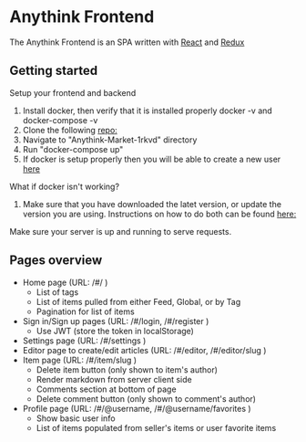 # Anythink Frontend

The Anythink Frontend is an SPA written with [React](https://reactjs.org/) and [Redux](https://redux.js.org/)

## Getting started

Setup your frontend and backend

1. Install docker, then verify that it is installed properly docker -v and docker-compose -v
2. Clone the following [repo:](https://github.com/ObelusFamily/Anythink-Market-1rkvd.git)
3. Navigate to "Anythink-Market-1rkvd" directory
4. Run "docker-compose up" 
5. If docker is setup properly then you will be able to create a new user [here]("http://localhost:3001/register")

What if docker isn't working?
1. Make sure that you have downloaded the latet version, or update the version you are using. 
   Instructions on how to do both can be found [here:](https://www.docker.com/)

Make sure your server is up and running to serve requests.

## Pages overview

* Home page (URL: /#/ )
  + List of tags
  + List of items pulled from either Feed, Global, or by Tag
  + Pagination for list of items
* Sign in/Sign up pages (URL: /#/login, /#/register )
  + Use JWT (store the token in localStorage)
* Settings page (URL: /#/settings )
* Editor page to create/edit articles (URL: /#/editor, /#/editor/slug )
* Item page (URL: /#/item/slug )
  + Delete item button (only shown to item's author)
  + Render markdown from server client side
  + Comments section at bottom of page
  + Delete comment button (only shown to comment's author)
* Profile page (URL: /#/@username, /#/@username/favorites )
  + Show basic user info
  + List of items populated from seller's items or user favorite items
